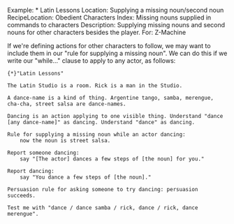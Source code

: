 Example: * Latin Lessons
Location: Supplying a missing noun/second noun
RecipeLocation: Obedient Characters
Index: Missing nouns supplied in commands to characters
Description: Supplying missing nouns and second nouns for other characters besides the player.
For: Z-Machine

  
If we're defining actions for other characters to follow, we may want to include them in our "rule for supplying a missing noun". We can do this if we write our "while..." clause to apply to any actor, as follows:

  

``` inform7
{*}"Latin Lessons"

The Latin Studio is a room. Rick is a man in the Studio.

A dance-name is a kind of thing. Argentine tango, samba, merengue, cha-cha, street salsa are dance-names.

Dancing is an action applying to one visible thing. Understand "dance [any dance-name]" as dancing. Understand "dance" as dancing.

Rule for supplying a missing noun while an actor dancing:
	now the noun is street salsa.

Report someone dancing:
	say "[The actor] dances a few steps of [the noun] for you."

Report dancing:
	say "You dance a few steps of [the noun]."

Persuasion rule for asking someone to try dancing: persuasion succeeds.

Test me with "dance / dance samba / rick, dance / rick, dance merengue".
```

